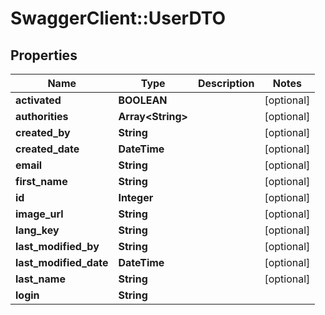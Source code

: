 # SwaggerClient::UserDTO

## Properties
Name | Type | Description | Notes
------------ | ------------- | ------------- | -------------
**activated** | **BOOLEAN** |  | [optional] 
**authorities** | **Array&lt;String&gt;** |  | [optional] 
**created_by** | **String** |  | [optional] 
**created_date** | **DateTime** |  | [optional] 
**email** | **String** |  | [optional] 
**first_name** | **String** |  | [optional] 
**id** | **Integer** |  | [optional] 
**image_url** | **String** |  | [optional] 
**lang_key** | **String** |  | [optional] 
**last_modified_by** | **String** |  | [optional] 
**last_modified_date** | **DateTime** |  | [optional] 
**last_name** | **String** |  | [optional] 
**login** | **String** |  | 


